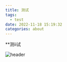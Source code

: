 ```yaml
---
title: 测试
tags:
  - test 
date: 2022-11-18 15:19:32
categories: about
---
```


**测ii试

![header]( /img/test.jpeg)
